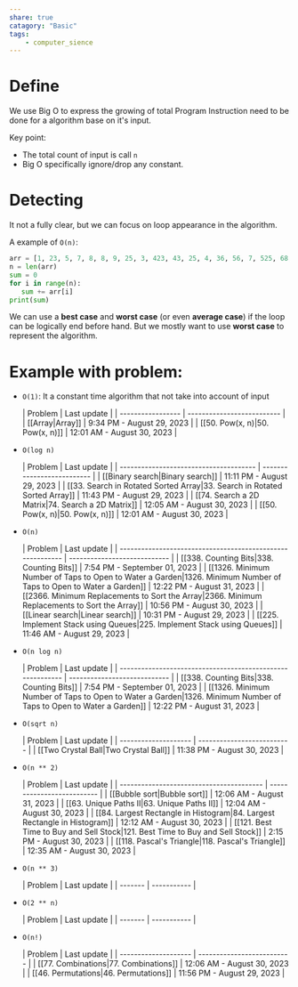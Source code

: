 ```yaml
---
share: true
catagory: "Basic"
tags:
    - computer_sience
---
```


# Define

We use Big O to express the growing of total Program Instruction need to be done for a algorithm base on it's input.

Key point:
- The total count of input is call `n` 
- Big O specifically ignore/drop any constant.
# Detecting

It not a fully clear, but we can focus on loop appearance in the algorithm.

A example of `O(n)`:

```python
arr = [1, 23, 5, 7, 8, 8, 9, 25, 3, 423, 43, 25, 4, 36, 56, 7, 525, 68,  44, 7, 8, 9, 8, 9, 809, 233, 445, 6, 34, 6]
n = len(arr)
sum = 0
for i in range(n):
   sum += arr[i]
print(sum)
```

We can use a **best case** and **worst case** (or even **average case**) if the loop can be logically end before hand. But we mostly want to use **worst case** to represent the algorithm. 
# Example with problem:

- `O(1)`: It a constant time algorithm that not take into account of input

    | Problem           | Last update                |
| ----------------- | -------------------------- |
| [[Array|Array]]         | 9:34 PM - August 29, 2023  |
| [[50. Pow(x, n)|50. Pow(x, n)]] | 12:01 AM - August 30, 2023 |


- `O(log n)`

    | Problem                                | Last update                |
| -------------------------------------- | -------------------------- |
| [[Binary search|Binary search]]                      | 11:11 PM - August 29, 2023 |
| [[33. Search in Rotated Sorted Array|33. Search in Rotated Sorted Array]] | 11:43 PM - August 29, 2023 |
| [[74. Search a 2D Matrix|74. Search a 2D Matrix]]             | 12:05 AM - August 30, 2023 |
| [[50. Pow(x, n)|50. Pow(x, n)]]                      | 12:01 AM - August 30, 2023 |


- `O(n)`

    | Problem                                                    | Last update                  |
| ---------------------------------------------------------- | ---------------------------- |
| [[338. Counting Bits|338. Counting Bits]]                                     | 7:54 PM - September 01, 2023 |
| [[1326. Minimum Number of Taps to Open to Water a Garden|1326. Minimum Number of Taps to Open to Water a Garden]] | 12:22 PM - August 31, 2023   |
| [[2366. Minimum Replacements to Sort the Array|2366. Minimum Replacements to Sort the Array]]           | 10:56 PM - August 30, 2023   |
| [[Linear search|Linear search]]                                          | 10:31 PM - August 29, 2023   |
| [[225. Implement Stack using Queues|225. Implement Stack using Queues]]                      | 11:46 AM - August 29, 2023   |


- `O(n log n)`

    | Problem                                                    | Last update                  |
| ---------------------------------------------------------- | ---------------------------- |
| [[338. Counting Bits|338. Counting Bits]]                                     | 7:54 PM - September 01, 2023 |
| [[1326. Minimum Number of Taps to Open to Water a Garden|1326. Minimum Number of Taps to Open to Water a Garden]] | 12:22 PM - August 31, 2023   |


- `O(sqrt n)`

    | Problem              | Last update                |
| -------------------- | -------------------------- |
| [[Two Crystal Ball|Two Crystal Ball]] | 11:38 PM - August 30, 2023 |


- `O(n ** 2)`

    | Problem                                  | Last update                |
| ---------------------------------------- | -------------------------- |
| [[Bubble sort|Bubble sort]]                          | 12:06 AM - August 31, 2023 |
| [[63. Unique Paths II|63. Unique Paths II]]                  | 12:04 AM - August 30, 2023 |
| [[84. Largest Rectangle in Histogram|84. Largest Rectangle in Histogram]]   | 12:12 AM - August 30, 2023 |
| [[121. Best Time to Buy and Sell Stock|121. Best Time to Buy and Sell Stock]] | 2:15 PM - August 30, 2023  |
| [[118. Pascal's Triangle|118. Pascal's Triangle]]               | 12:35 AM - August 30, 2023 |


- `O(n ** 3)`

    | Problem | Last update |
| ------- | ----------- |


- `O(2 ** n)`

    | Problem | Last update |
| ------- | ----------- |


- `O(n!)`

    | Problem              | Last update                |
| -------------------- | -------------------------- |
| [[77. Combinations|77. Combinations]] | 12:06 AM - August 30, 2023 |
| [[46. Permutations|46. Permutations]] | 11:56 PM - August 29, 2023 |


